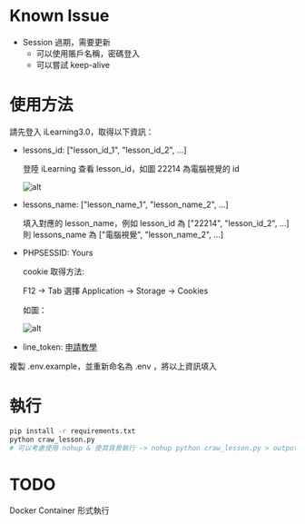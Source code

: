 # Known Issue

- Session 過期，需要更新
    - 可以使用賬戶名稱，密碼登入
    - 可以嘗試 keep-alive

# 使用方法
請先登入 iLearning3.0，取得以下資訊：

- lessons_id: ["lesson_id_1", "lesson_id_2", ...]
    
    登陸 iLearning 查看 lesson_id，如圖 22214 為電腦視覺的 id
    
    ![alt](https://i.imgur.com/N351HyV.png)

- lessons_name: ["lesson_name_1", "lesson_name_2", ...] 
    
    填入對應的 lesson_name，例如 lesson_id 為 ["22214", "lesson_id_2", ...] 則 lessons_name 為 ["電腦視覺", "lesson_name_2", ...]

- PHPSESSID: Yours

    cookie 取得方法:

    F12 -> Tab 選擇 Application -> Storage -> Cookies

    如圖：

    ![alt](https://i.imgur.com/u2e35AO.png)

- line_token: [申請教學](https://tools.wingzero.tw/article/sn/1224)

複製 .env.example，並重新命名為 .env ，將以上資訊填入

# 執行
```bash
pip install -r requirements.txt 
python craw_lesson.py
# 可以考慮使用 nohup & 使其背景執行 -> nohup python craw_lesson.py > output.log &
```

# TODO
Docker Container 形式執行
